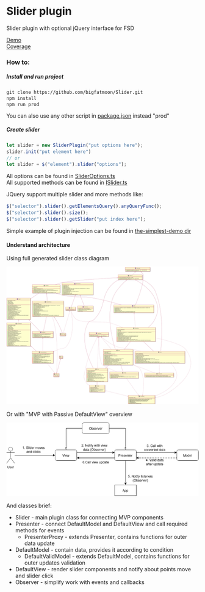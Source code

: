 # Slider plugin
Slider plugin with optional jQuery interface for FSD

[Demo](https://bigfatmoon.github.io/Slider/index.html)  
[Coverage](https://bigfatmoon.github.io/Slider/coverage/lcov-report/index.html)

### How to:
##### Install and run project
```
git clone https://github.com/bigfatmoon/Slider.git
npm install
npm run prod
``` 
You can also use any other script in [package.json](./package.json) instead "prod"

##### Create slider
```javascript
let slider = new SliderPlugin("put options here");
slider.init("put element here")
// or
let slider = $("element").slider("options");
```
All options can be found in [SliderOptions.ts](src/slider/types/SliderOptions.ts)  
All supported methods can be found in [ISlider.ts](src/slider/Slider.ts)

JQuery support multiple slider and more methods like:
```javascript
$("selector").slider().getElementsQuery().anyQueryFunc();
$("selector").slider().size();
$("selector").slider().getSlider("put index here");
```
Simple example of plugin injection can be found in [the-simplest-demo dir](./the-simplest-demo)
#### Understand architecture

Using full generated slider class diagram

![uml](diagrams/uml.svg)

Or with "MVP with Passive DefaultView" overview

![overview](diagrams/overview.png)      

And classes brief:
* Slider - main plugin class for connecting MVP components
* Presenter - connect DefaultModel and DefaultView and call required methods for events
  * PresenterProxy - extends Presenter,  contains functions for outer data update
* DefaultModel - contain data, provides it according to condition
  * DefaultValidModel - extends DefaultModel, contains functions for outer updates validation
* DefaultView - render slider components and notify about points move and slider click
* Observer - simplify work with events and callbacks
